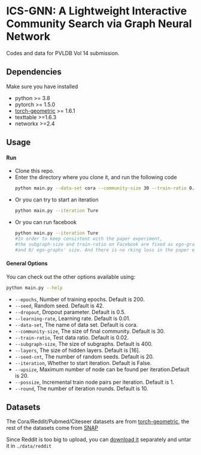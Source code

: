 # ICS-GNN: A Lightweight Interactive Community Search via Graph Neural Network
Codes and data for PVLDB Vol 14 submission.

## Dependencies
Make sure you have installed
- python >= 3.8
- pytorch >= 1.5.0
- [torch-geometric](https://pytorch-geometric.readthedocs.io/en/latest/notes/installation.html) >= 1.6.1 
- texttable >=1.6.3
- networkx >=2.4
## Usage

#### Run 
- Clone this repo.
- Enter the directory where you clone it, and run the following code
    ```bash
    python main.py --data-set cora --community-size 30 --train-ratio 0.02 --subgraph-size 400 --seed-cnt 20
    ```
- Or you can try to start an iteration
    ```bash
    python main.py --iteration Ture
    ```
- Or you can run facebook 
    ```bash
    python main.py --iteration Ture
    #In order to keep consistent with the paper experiment,
    #the subgraph-size and train-ratio on Facebook are fixed as ego-graphs' size
    #and 8/ ego-graphs' size. And there is no rking loss in the paper experiment.
    ```
 
#### General Options
You can check out the other options available using:
```bash
python main.py --help
```
- `--epochs`, Number of training epochs. Default is 200.
- `--seed`, Random seed. Default is 42.
- `--dropout`, Dropout parameter. Default is 0.5.
- `--learning-rate`, Learning rate. Default is 0.01.
- `--data-set`, The name of data set. Default is cora.
- `--community-size`, The size of final community. Default is 30.
- `--train-ratio`, Test data ratio. Default is 0.02.
- `--subgraph-size`, The size of subgraphs. Default is 400. 
- `--layers`, The size of hidden layers. Default is [16].
- `--seed-cnt`, The number of random seeds. Default is 20.
- `--iteration`, Whether to start iteration. Default is False.
- `--upsize`, Maximum number of node can be found per iteration.Default is 20.
- `--possize`, Incremental train node pairs per iteration. Default is 1.
- `--round`, The number of iteration rounds. Default is 10.

 ## Datasets

The Cora/Reddit/Pubmed/Citeseer datasets are from [torch-geometric](https://pytorch-geometric.readthedocs.io/en/latest/notes/installation.html), the rest of the datasets come from [SNAP](http://snap.stanford.edu/data/index.html) 

Since Reddit is too big to upload, you can [download it](https://data.dgl.ai/dataset/reddit.zip) separately and untar it in `./data/reddit`  
